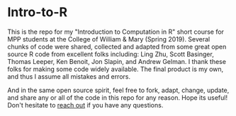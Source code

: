 # Intro-to-R

This is the repo for my "Introduction to Computation in R" short course for MPP students at the College of William & Mary (Spring 2019). Several chunks of code were shared, collected and adapted from some great open source R code from excellent folks including: Ling Zhu, Scott Basinger, Thomas Leeper, Ken Benoit, Jon Slapin, and Andrew Gelman. I thank these folks for making some code widely available. The final product is my own, and thus I assume all mistakes and errors. 

And in the same open source spirit, feel free to fork, adapt, change, update, and share any or all of the code in this repo for any reason. Hope its useful! Don't hesitate to [reach out](http://www.philipdwaggoner.com/) if you have any questions.
